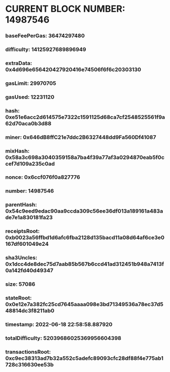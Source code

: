 # CURRENT BLOCK NUMBER: 14987546

### baseFeePerGas: 36474297480
### difficulty: 14125927689896949
### extraData: 0x4d696e656420427920416e74506f6f6c20303130
### gasLimit: 29970705
### gasUsed: 12231120
### hash: 0xe51e6acc2d614575e7322c1591125d68ca7cf2548525561f9a62d70aca0b3d88
### miner: 0x646dB8ffC21e7ddc2B6327448dd9Fa560Df41087
### mixHash: 0x58a3c698a3040359158a7ba4f39a77af3a0294870eab5f0ccef7d109a235c0ad
### nonce: 0x6ccf076f0a827776
### number: 14987546
### parentHash: 0x54c9eed9edac90aa9ccda309c56ee36df013a189161a483ade7e1a830181fa23
### receiptsRoot: 0xb0023a56ffbd1d6afc6fba2128d135bacd11a08d64af6ce3e0167df601049e24
### sha3Uncles: 0x1dcc4de8dec75d7aab85b567b6ccd41ad312451b948a7413f0a142fd40d49347
### size: 57086
### stateRoot: 0x0e12e7a382fc25cd7645aaaa098e3bd71349536a78ec37d548814dc3f8211ab0
### timestamp: 2022-06-18 22:58:58.887920
### totalDifficulty: 52039686025369956604398
### transactionsRoot: 0xc9ec38313ad7b32a552c5adefc89093cfc28df88f4e775ab1728c316630ee53b
